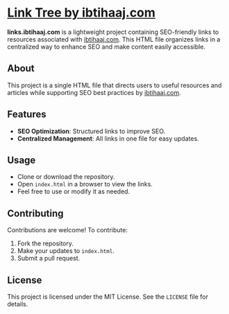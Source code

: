 # [Link Tree by ibtihaaj.com](https://links.ibtihaaj.com)

**links.ibtihaaj.com** is a lightweight project containing SEO-friendly links to resources associated with [ibtihaaj.com](https://ibtihaaj.com). This HTML file organizes links in a centralized way to enhance SEO and make content easily accessible.

## About

This project is a single HTML file that directs users to useful resources and articles while supporting SEO best practices by [ibtihaaj.com](https://ibtihaaj.com).

## Features

- **SEO Optimization**: Structured links to improve SEO.
- **Centralized Management**: All links in one file for easy updates.

## Usage

- Clone or download the repository.
- Open `index.html` in a browser to view the links.
- Feel free to use or modify it as needed.

## Contributing

Contributions are welcome! To contribute:

1. Fork the repository.
2. Make your updates to `index.html`.
3. Submit a pull request.

## License

This project is licensed under the MIT License. See the `LICENSE` file for details.
